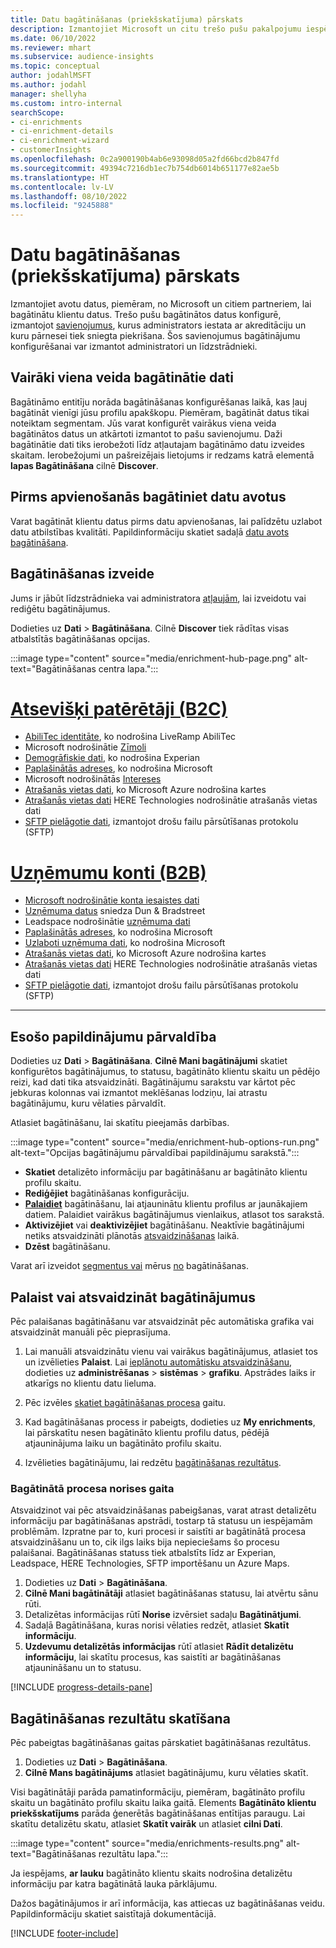 ```yaml
---
title: Datu bagātināšanas (priekšskatījuma) pārskats
description: Izmantojiet Microsoft un citu trešo pušu pakalpojumu iespējas, lai bagātinātu klientu datus.
ms.date: 06/10/2022
ms.reviewer: mhart
ms.subservice: audience-insights
ms.topic: conceptual
author: jodahlMSFT
ms.author: jodahl
manager: shellyha
ms.custom: intro-internal
searchScope:
- ci-enrichments
- ci-enrichment-details
- ci-enrichment-wizard
- customerInsights
ms.openlocfilehash: 0c2a900190b4ab6e93098d05a2fd66bcd2b847fd
ms.sourcegitcommit: 49394c7216db1ec7b754db6014b651177e82ae5b
ms.translationtype: HT
ms.contentlocale: lv-LV
ms.lasthandoff: 08/10/2022
ms.locfileid: "9245888"
---
```

# <a name="data-enrichment-preview-overview"></a>Datu bagātināšanas (priekšskatījuma) pārskats

Izmantojiet avotu datus, piemēram, no Microsoft un citiem partneriem, lai bagātinātu klientu datus. Trešo pušu bagātinātos datus konfigurē, izmantojot [savienojumus](connections.md), kurus administrators iestata ar akreditāciju un kuru pārnesei tiek sniegta piekrišana. Šos savienojumus bagātinājumu konfigurēšanai var izmantot administratori un līdzstrādnieki.  

## <a name="multiple-enrichments-of-the-same-type"></a>Vairāki viena veida bagātinātie dati

Bagātināmo entitīju norāda bagātināšanas konfigurēšanas laikā, kas ļauj bagātināt vienīgi jūsu profilu apakškopu. Piemēram, bagātināt datus tikai noteiktam segmentam. Jūs varat konfigurēt vairākus viena veida bagātinātos datus un atkārtoti izmantot to pašu savienojumu. Daži bagātinātie dati tiks ierobežoti līdz atļautajam bagātināmo datu izveides skaitam. Ierobežojumi un pašreizējais lietojums ir redzams katrā elementā **lapas Bagātināšana** cilnē **Discover**.

## <a name="enrich-data-sources-before-unification"></a>Pirms apvienošanās bagātiniet datu avotus

Varat bagātināt klientu datus pirms datu apvienošanas, lai palīdzētu uzlabot datu atbilstības kvalitāti. Papildinformāciju skatiet sadaļā [datu avots bagātināšana](data-sources-enrichment.md).

## <a name="create-an-enrichment"></a>Bagātināšanas izveide

Jums ir jābūt līdzstrādnieka vai administratora [atļaujām](permissions.md), lai izveidotu vai rediģētu bagātinājumus.

Dodieties uz **Dati** > **Bagātināšana**. Cilnē **Discover** tiek rādītas visas atbalstītās bagātināšanas opcijas.

:::image type="content" source="media/enrichment-hub-page.png" alt-text="Bagātināšanas centra lapa.":::

# <a name="individual-consumers-b-to-c"></a>[Atsevišķi patērētāji (B2C)](#tab/b2c)

- [AbiliTec identitāte](enrichment-liveramp.md), ko nodrošina LiveRamp AbiliTec
- Microsoft nodrošinātie [Zīmoli](enrichment-microsoft.md)
- [Demogrāfiskie dati](enrichment-experian.md), ko nodrošina Experian
- [Paplašinātās adreses](enrichment-enhanced-addresses.md), ko nodrošina Microsoft
- Microsoft nodrošinātās [Intereses](enrichment-microsoft.md)
- [Atrašanās vietas dati](enrichment-azure-maps.md), ko Microsoft Azure nodrošina kartes
- [Atrašanās vietas dati](enrichment-here.md) HERE Technologies nodrošinātie atrašanās vietas dati
- [SFTP pielāgotie dati](enrichment-SFTP-custom-import.md), izmantojot drošu failu pārsūtīšanas protokolu (SFTP)

# <a name="business-accounts-b-to-b"></a>[Uzņēmumu konti (B2B)](#tab/b2b)

- [Microsoft nodrošinātie konta iesaistes dati](enrichment-office.md)
- [Uzņēmuma datus](enrichment-dnb.md) sniedza Dun & Bradstreet
- Leadspace nodrošinātie [uzņēmuma dati](enrichment-leadspace.md)
- [Paplašinātās adreses](enrichment-enhanced-addresses.md), ko nodrošina Microsoft
- [Uzlaboti uzņēmuma dati](enrichment-enhanced-company-data.md), ko nodrošina Microsoft
- [Atrašanās vietas dati](enrichment-azure-maps.md), ko Microsoft Azure nodrošina kartes
- [Atrašanās vietas dati](enrichment-here.md) HERE Technologies nodrošinātie atrašanās vietas dati
- [SFTP pielāgotie dati](enrichment-SFTP-custom-import.md), izmantojot drošu failu pārsūtīšanas protokolu (SFTP)

---

## <a name="manage-existing-enrichments"></a>Esošo papildinājumu pārvaldība

Dodieties uz **Dati** > **Bagātināšana**. **Cilnē Mani bagātinājumi** skatiet konfigurētos bagātinājumus, to statusu, bagātināto klientu skaitu un pēdējo reizi, kad dati tika atsvaidzināti. Bagātinājumu sarakstu var kārtot pēc jebkuras kolonnas vai izmantot meklēšanas lodziņu, lai atrastu bagātinājumu, kuru vēlaties pārvaldīt.

Atlasiet bagātināšanu, lai skatītu pieejamās darbības.

:::image type="content" source="media/enrichment-hub-options-run.png" alt-text="Opcijas bagātinājumu pārvaldībai papildinājumu sarakstā.":::

- **Skatiet** detalizēto informāciju par bagātināšanu ar bagātināto klientu profilu skaitu.
- **Rediģējiet** bagātināšanas konfigurāciju.
- [**Palaidiet**](#run-or-refresh-enrichments) bagātināšanu, lai atjauninātu klientu profilus ar jaunākajiem datiem. Palaidiet vairākus bagātinājumus vienlaikus, atlasot tos sarakstā.
- **Aktivizējiet** vai **deaktivizējiet** bagātināšanu. Neaktīvie bagātinājumi netiks atsvaidzināti plānotās [atsvaidzināšanas](schedule-refresh.md) laikā.
- **Dzēst** bagātināšanu.

Varat arī izveidot [segmentus vai](segments.md) mērus [no](measures.md) bagātināšanas.

## <a name="run-or-refresh-enrichments"></a>Palaist vai atsvaidzināt bagātinājumus

Pēc palaišanas bagātināšanu var atsvaidzināt pēc automātiska grafika vai atsvaidzināt manuāli pēc pieprasījuma.

1. Lai manuāli atsvaidzinātu vienu vai vairākus bagātinājumus, atlasiet tos un izvēlieties **Palaist**. Lai [ieplānotu automātisku atsvaidzināšanu](schedule-refresh.md), dodieties uz **administrēšanas** > **sistēmas** > **grafiku**. Apstrādes laiks ir atkarīgs no klientu datu lieluma.

1. Pēc izvēles [skatiet bagātināšanas procesa](#see-the-progress-of-the-enrichment-process) gaitu.

1. Kad bagātināšanas process ir pabeigts, dodieties uz **My enrichments**, lai pārskatītu nesen bagātināto klientu profilu datus, pēdējā atjauninājuma laiku un bagātināto profilu skaitu.

1. Izvēlieties bagātinājumu, lai redzētu [bagātināšanas rezultātus](#view-enrichment-results).

### <a name="see-the-progress-of-the-enrichment-process"></a>Bagātinātā procesa norises gaita

Atsvaidzinot vai pēc atsvaidzināšanas pabeigšanas, varat atrast detalizētu informāciju par bagātināšanas apstrādi, tostarp tā statusu un iespējamām problēmām. Izpratne par to, kuri procesi ir saistīti ar bagātinātā procesa atsvaidzināšanu un to, cik ilgs laiks bija nepieciešams šo procesu palaišanai. Bagātināšanas statuss tiek atbalstīts līdz ar Experian, Leadspace, HERE Technologies, SFTP importēšanu un Azure Maps.

1. Dodieties uz **Dati** > **Bagātināšana**.
1. **Cilnē Mani bagātinātāji** atlasiet bagātināšanas statusu, lai atvērtu sānu rūti.
1. Detalizētas informācijas rūtī **Norise** izvērsiet sadaļu **Bagātinātjumi**.
1. Sadaļā Bagātināšana, kuras norisi vēlaties redzēt, atlasiet **Skatīt informāciju**.
1. **Uzdevumu detalizētās informācijas** rūtī atlasiet **Rādīt detalizētu informāciju**, lai skatītu procesus, kas saistīti ar bagātināšanas atjaunināšanu un to statusu.

[!INCLUDE [progress-details-pane](includes/progress-details-pane.md)]

## <a name="view-enrichment-results"></a>Bagātināšanas rezultātu skatīšana

Pēc pabeigtas bagātināšanas gaitas pārskatiet bagātināšanas rezultātus.

1. Dodieties uz **Dati** > **Bagātināšana**.
1. **Cilnē Mans bagātinājums** atlasiet bagātinājumu, kuru vēlaties skatīt.

Visi bagātinātāji parāda pamatinformāciju, piemēram, bagātināto profilu skaitu un bagātināto profilu skaitu laika gaitā. Elements **Bagātināto klientu priekšskatījums** parāda ģenerētās bagātināšanas entītijas paraugu. Lai skatītu detalizētu skatu, atlasiet **Skatīt vairāk** un atlasiet **cilni Dati**.

:::image type="content" source="media/enrichments-results.png" alt-text="Bagātināšanas rezultātu lapa.":::

Ja iespējams, **ar lauku** bagātināto klientu skaits nodrošina detalizētu informāciju par katra bagātinātā lauka pārklājumu.

Dažos bagātinājumos ir arī informācija, kas attiecas uz bagātināšanas veidu. Papildinformāciju skatiet saistītajā dokumentācijā.

[!INCLUDE [footer-include](includes/footer-banner.md)]
